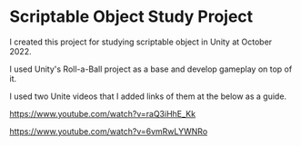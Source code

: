 # Scriptable Object Study Project
I created this project for studying scriptable object in Unity at October 2022. 

I used Unity's Roll-a-Ball project as a base and develop gameplay on top of it.

I used two Unite videos that I added links of them at the below as a guide.

https://www.youtube.com/watch?v=raQ3iHhE_Kk

https://www.youtube.com/watch?v=6vmRwLYWNRo
